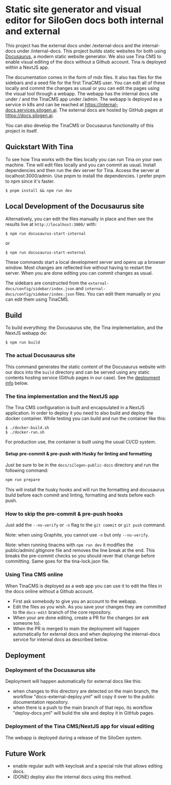 # Static site generator and visual editor for SiloGen docs both internal and external

This project has the external docs under /external-docs and the internal-docs under /internal-docs. This project
builds static websites for both using [Docusaurus](https://docusaurus.io/), a modern static website generator. We also use Tina CMS to enable visual editing of the docs without a Github account. Tina is deployed within a NextJS app.

The documentation comes in the form of mdx files. It also has files for the sidebars and a seed file for the first TinaCMS user. You can edit all of these locally and
commit the changes as usual or you can edit the pages using the visual tool through a webapp. The webapp has the
internal docs site under / and the TinaCMS app under /admin. The webapp is deployed as a service in k8s and can
be reached at https://internal-docs.services.silogen.ai. The external docs are hosted by GitHub pages at
https://docs.silogen.ai.

You can also develop the TinaCMS or Docusaurus functionality of this project in itself.

## Quickstart With Tina

To see how Tina works with the files locally you can run Tina on your own machine. Tine will edit files locally and you can
commit as usual.
Install dependencies and then run the dev server for Tina. Access the server at localhost:3000/admin. Use pnpm
to install the dependencies. I prefer pnpm to npm since it's faster.

```
$ pnpm install && npm run dev
```

## Local Development of the Docusaurus site

Alternatively, you can edit the files manually in place and then see the results live at `http://localhost:3000/` with:

```
$ npm run docusaurus-start-internal
```

or

```
$ npm run docusaurus-start-external
```

These commands start a local development server and opens up a browser window. Most changes are reflected live without having to restart the server. When you are done editing you can commit changes as usual.

The sidebars are constructed from the `external-docs/config/sidebar/index.json` and `internal-docs/config/sidebar/index.json` files. You can edit them manually or you can edit them using TinaCMS.

## Build

To build everything: the Docusaurus site, the Tina implementation, and the NextJS webapp do:

```
$ npm run build
```

### The actual Docusaurus site

This command generates the static content of the Docusaurus website with our docs into the `build` directory and can be served using any static contents hosting service (Github pages in our case). See the [deployment info](#deployment) below.

### The tina implementation and the NextJS app

The Tina CMS configuration is built and encapsulated in a NextJS application. In order to deploy it you need to also build
and deploy the docker container. While testing you can build and run the container like this:

```
$ ./docker-build.sh
$ ./docker-run.sh
```

For production use, the container is built using the usual CI/CD system.

#### Setup pre-commit & pre-push with Husky for linting and formatting

Just be sure to be in the `docs/silogen-public-docs` directory and run the following command:

```bash
npm run prepare
```

This will install the husky hooks and will run the formatting and docusaurus build before each commit and linting, formatting and tests before each push.

### How to skip the pre-commit & pre-push hooks

Just add the `--no-verify` or `-n` flag to the `git commit` or `git push` command.

Note: when using Graphite, you cannot use `-n` but only `--no-verify`.

Note: when running tinacms with `npm run dev` it modifies the public/admin/.gitignore file and removes the line break at the end. This breaks the pre-commit checks so you should rever that change before committing. Same goes for the tina-lock.json file.

### Using Tina CMS online

When TinaCMS is deployed as a web app you can use it to edit the files in the docs online without a Github account.

- First ask somebody to give you an account to the webapp.
- Edit the files as you wish. As you save your changes they are committed to the `docs-edit` branch of the core repository.
- When your are done editing, create a PR for the changes (or ask someone to).
- When the PR is merged to main the deployment will happen automatically for external docs and when deploying the internal-docs service for internal docs as described below.

## Deployment

### Deployment of the Docusaurus site

Deployment will happen automatically for external docs like this:

- when changes to this directory are detected on the main branch, the workflow "docs-external-deploy.yml" will copy it over to the public documentation repository.
- when there is a push to the main branch of that repo, its workflow "deploy-docs.yml" will build the site and deploy it in GitHub pages.

### Deployment of the Tina CMS/NextJS app for visual editing

The webapp is deployed during a release of the SiloGen system.

## Future Work

- enable regular auth with keycloak and a special role that allows editing docs.
- (DONE) deploy also the internal docs using this method.
